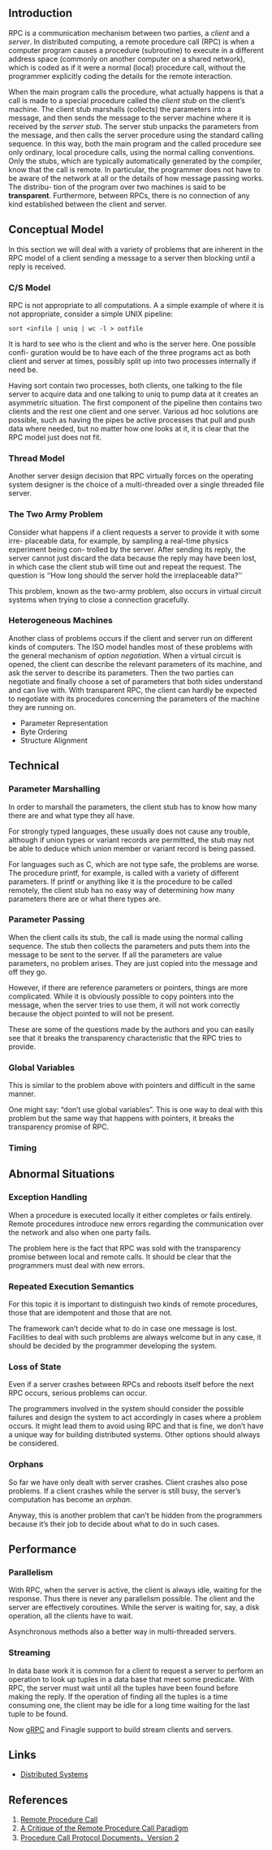 ## Introduction

RPC is a communication mechanism between two parties, a *client* and a *server*.
In distributed computing, a remote procedure call (RPC) is when a computer program causes a procedure (subroutine) to execute in a different address space (commonly on another computer on a shared network),
which is coded as if it were a normal (local) procedure call, without the programmer explicitly coding the details for the remote interaction.

When the main program calls the procedure, what actually happens is that a call is made to a special procedure called the *client stub* on the client’s machine.
The client stub marshalls (collects) the parameters into a message, and then sends the message to the server machine where it is received by the *server stub*.
The server stub unpacks the parameters from the message, and then calls the server procedure using the standard calling sequence.
In this way, both the main program and the called procedure see only ordinary, local procedure calls, using the normal calling conventions.
Only the stubs, which are typically automatically generated by the compiler, know that the call is remote.
In particular, the programmer does not have to be aware of the network at all or the details of how message passing works.
The distribu- tion of the program over two machines is said to be **transparent**.
Furthermore, between RPCs, there is no connection of any kind established between the client and server.

## Conceptual Model

In this section we will deal with a variety of problems that are inherent in the RPC model of a client sending a message to a server then blocking until a reply is received.

### C/S Model

RPC is not appropriate to all computations. A a simple example of where it is not appropriate, consider a simple UNIX pipeline:

```shell
sort <infile | uniq | wc -l > outfile
```

It is hard to see who is the client and who is the server here.
One possible confi- guration would be to have each of the three programs act as both client and server at times, possibly split up into two processes internally if need be.

Having sort contain two processes, both clients, one talking to the file server to acquire data and one talking to uniq to pump data at it creates an asymmetric situation.
The first component of the pipeline then contains two clients and the rest one client and one server.
Various ad hoc solutions are possible, such as having the pipes be active processes that pull and push data where needed, but no matter how one looks at it, it is clear that the RPC model just does not fit.

### Thread Model

Another server design decision that RPC virtually forces on the operating system designer is the choice of a multi-threaded over a single threaded file server.

### The Two Army Problem

Consider what happens if a client requests a server to provide it with some irre- placeable data, for example, by sampling a real-time physics experiment being con- trolled by the server.
After sending its reply, the server cannot just discard the data because the reply may have been lost, in which case the client stub will time out and repeat the request.
The question is ‘‘How long should the server hold the irreplaceable data?’’

This problem, known as the two-army problem, also occurs in virtual circuit systems when trying to close a connection gracefully.


### Heterogeneous Machines

Another class of problems occurs if the client and server run on different kinds of computers. The ISO model handles most of these problems with the general mechanism of *option negotiation*.
When a virtual circuit is opened, the client can describe the relevant parameters of its machine, and ask the server to describe its parameters.
Then the two parties can negotiate and finally choose a set of parameters that both sides understand and can live with.
With transparent RPC, the client can hardly be expected to negotiate with its procedures concerning the parameters of the machine they are running on.

- Parameter Representation
- Byte Ordering
- Structure Alignment

## Technical

### Parameter Marshalling

In order to marshall the parameters, the client stub has to know how many there are and what type they all have.

For strongly typed languages, these usually does not cause any trouble, although if union types or variant records are permitted, the stub may not be able to deduce which union member or variant record is being passed.

For languages such as C, which are not type safe, the problems are worse.
The procedure printf, for example, is called with a variety of different parameters.
If printf or anything like it is the procedure to be called remotely, the client stub has no easy way of determining how many parameters there are or what there types are.

### Parameter Passing

When the client calls its stub, the call is made using the normal calling sequence.
The stub then collects the parameters and puts them into the message to be sent to the server.
If all the parameters are value parameters, no problem arises.
They are just copied into the message and off they go.

However, if there are reference parameters or pointers, things are more complicated.
While it is obviously possible to copy pointers into the message, when the server tries to use them, it will not work correctly because the object pointed to will not be present.

These are some of the questions made by the authors and you can easily see that it breaks the transparency characteristic that the RPC tries to provide.

### Global Variables

This is similar to the problem above with pointers and difficult in the same manner.

One might say: “don’t use global variables”.
This is one way to deal with this problem but the same way that happens with pointers, it breaks the transparency promise of RPC.

### Timing

## Abnormal Situations

### Exception Handling

When a procedure is executed locally it either completes or fails entirely. Remote procedures introduce new errors regarding the communication over the network and also when one party fails.

The problem here is the fact that RPC was sold with the transparency promise between local and remote calls.
It should be clear that the programmers must deal with new errors.

### Repeated Execution Semantics

For this topic it is important to distinguish two kinds of remote procedures, those that are idempotent and those that are not.

The framework can’t decide what to do in case one message is lost.
Facilities to deal with such problems are always welcome but in any case, it should be decided by the programmer developing the system.

### Loss of State

Even if a server crashes between RPCs and reboots itself before the next RPC occurs, serious problems can occur.

The programmers involved in the system should consider the possible failures and design the system to act accordingly in cases where a problem occurs.
It might lead them to avoid using RPC and that is fine, we don’t have a unique way for building distributed systems. Other options should always be considered.

### Orphans

So far we have only dealt with server crashes. Client crashes also pose problems.
If a client crashes while the server is still busy, the server’s computation has become an *orphan*.

Anyway, this is another problem that can’t be hidden from the programmers because it’s their job to decide about what to do in such cases.

## Performance

### Parallelism

With RPC, when the server is active, the client is always idle, waiting for the response.
Thus there is never any parallelism possible. The client and the server are effectively coroutines.
While the server is waiting for, say, a disk operation, all the clients have to wait.

Asynchronous methods also a better way in multi-threaded servers.

### Streaming

In data base work it is common for a client to request a server to perform an operation to look up tuples in a data base that meet some predicate.
With RPC, the server must wait until all the tuples have been found before making the reply.
If the operation of finding all the tuples is a time consuming one, the client may be idle for a long time waiting for the last tuple to be found.

Now [gRPC](/docs/CS/Distributed/RPC/grpc.md) and Finagle support to build stream clients and servers.

## Links

- [Distributed Systems](/docs/CS/Distributed/Distributed_Systems.md)

## References

1. [Remote Procedure Call](https://christophermeiklejohn.com/pl/2016/04/12/rpc.html)
2. [A Critique of the Remote Procedure Call Paradigm](https://www.win.tue.nl/~johanl/educ/2II45/2010/Lit/Tanenbaum%20RPC%2088.pdf)
3. [Procedure Call Protocol Documents，Version 2]()
